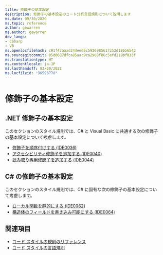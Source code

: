 ```yaml
---
title: 修飾子の基本設定
description: 修飾子の基本設定のコード分析言語規則について説明します
ms.date: 09/30/2020
ms.topic: reference
author: gewarren
ms.author: gewarren
dev_langs:
- CSharp
- VB
ms.openlocfilehash: c91f42aaad24dee05c5926985617252d18656542
ms.sourcegitcommit: 05d0087dfca85aac9ca2960f86c5efd218bf833f
ms.translationtype: HT
ms.contentlocale: ja-JP
ms.lasthandoff: 03/30/2021
ms.locfileid: "96593778"
---
```

# <a name="modifier-preferences"></a>修飾子の基本設定

## <a name="net-modifier-preferences"></a>.NET 修飾子の基本設定

このセクションのスタイル規則では、C# と Visual Basic に共通する次の修飾子の基本設定について考慮します。

- [修飾子を順序付けする (IDE0036)](ide0036.md)
- [アクセシビリティ修飾子を追加する (IDE0040)](ide0040.md)
- [読み取り専用修飾子を追加する (IDE0044)](ide0044.md)

## <a name="c-modifier-preferences"></a>C# の修飾子の基本設定

このセクションのスタイル規則では、C# に固有な次の修飾子の基本設定について考慮します。

- [ローカル関数を静的にする (IDE0062)](ide0062.md)
- [構造体のフィールドを書き込み可能にする (IDE0064)](ide0064.md)

## <a name="see-also"></a>関連項目

- [コード スタイルの規則のリファレンス](index.md)
- [コード スタイルの言語規則](language-rules.md)
